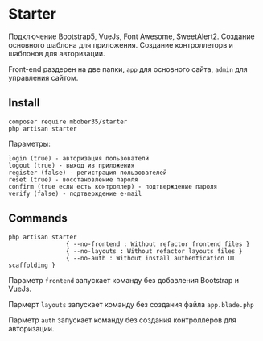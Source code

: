 # Starter

Подключение Bootstrap5, VueJs, Font Awesome, SweetAlert2. Создание основного шаблона для приложения. Создание контроллеторв и шаблонов для авторизации.

Front-end раздерен на две папки, `app` для основного сайта, `admin` для управления сайтом.

## Install

    composer require mbober35/starter
    php artisan starter

Параметры:
    
    login (true) - авторизация пользователй
    logout (true) - выход из приложения
    register (false) - регистрация пользователей
    reset (true) - восстановление пароля
    confirm (true если есть контроллер) - подтверждение пароля
    verify (false) - подтверждение e-mail

## Commands

    php artisan starter
                    { --no-frontend : Without refactor frontend files }
                    { --no-layouts : Without refactor layouts files }
                    { --no-auth : Without install authentication UI scaffolding }

Параметр `frontend` запускает команду без добавления Bootstrap и VueJs.

Пармерт `layouts` запускает команду без создания файла `app.blade.php`

Парметр `auth` запускает команду без создания контроллеров для авторизации.
